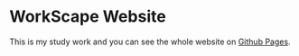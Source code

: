 # WorkScape Website

This is my study work and you can see the whole website on [Github Pages](https://nikitasocheykin.github.io/workscape/).
